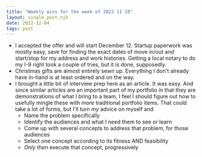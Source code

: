 ```yaml
---
title: "Weekly wins for the week of 2022 11 28"
layout: single_post.njk
date: 2022-12-04
tags: post
---
```

- I accepted the offer and will start December 12. Startup paperwork was mostly easy, save for finding the exact dates of move in/out and start/stop for my address and work histories. Getting a local notary to do my I-9 right took a couple of tries, but it is done, supposedly.
- Christmas gifts are almost entirely sewn up. Everything I don't already have in-hand is at least ordered and on the way.
- I brought a little bit of interview prep here as an article. It was easy. And since similar articles are an important part of my portfolio in that they are demonstrations of what I bring to a team, I feel I should figure out how to usefully mingle these with more traditional portfolio items. That could take a lot of forms, but I'll turn my advice on myself and
    - Name the problem specifically
    - Identify the audiences and what I need them to see or learn
    - Come up with several concepts to address that problem, for those audiences
    - Select one concept according to its fitness AND feasibility
    - _Only then_ execute that concept, progressively

